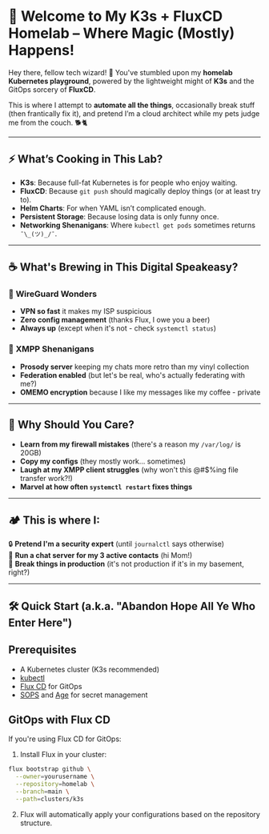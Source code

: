 # 🚀 Welcome to My K3s + FluxCD Homelab – Where Magic (Mostly) Happens!  

Hey there, fellow tech wizard! 👋 You've stumbled upon my **homelab Kubernetes playground**, powered by the lightweight might of **K3s** and the GitOps sorcery of **FluxCD**.  

This is where I attempt to **automate all the things**, occasionally break stuff (then frantically fix it), and pretend I’m a cloud architect while my pets judge me from the couch. 🐕🐈  

---

## ⚡ What’s Cooking in This Lab?  

- **K3s**: Because full-fat Kubernetes is for people who enjoy waiting.  
- **FluxCD**: Because `git push` should magically deploy things (or at least try to).  
- **Helm Charts**: For when YAML isn’t complicated enough.  
- **Persistent Storage**: Because losing data is only funny once.  
- **Networking Shenanigans**: Where `kubectl get pods` sometimes returns `¯\_(ツ)_/¯`.  

---
## ☕ What's Brewing in This Digital Speakeasy?  

### 🔐 **WireGuard Wonders**  
- **VPN so fast** it makes my ISP suspicious  
- **Zero config management** (thanks Flux, I owe you a beer)  
- **Always up** (except when it's not - check `systemctl status`)  

### 💌 **XMPP Shenanigans**  
- **Prosody server** keeping my chats more retro than my vinyl collection  
- **Federation enabled** (but let's be real, who's actually federating with me?)  
- **OMEMO encryption** because I like my messages like my coffee - private  

---

## 🤔 Why Should You Care?  

- **Learn from my firewall mistakes** (there's a reason my `/var/log/` is 20GB)  
- **Copy my configs** (they mostly work... sometimes)  
- **Laugh at my XMPP client struggles** (why won't this @#$%ing file transfer work?!)  
- **Marvel at how often `systemctl restart` fixes things**  

---

## 🏕️ This is where I:  
🔒 **Pretend I'm a security expert** (until `journalctl` says otherwise)  
💬 **Run a chat server for my 3 active contacts** (hi Mom!)  
🤦 **Break things in production** (it's not production if it's in my basement, right?)  

---

## 🛠️ Quick Start (a.k.a. "Abandon Hope All Ye Who Enter Here")  

## Prerequisites

- A Kubernetes cluster (K3s recommended)
- [kubectl](https://kubernetes.io/docs/tasks/tools/install-kubectl/)
- [Flux CD](https://fluxcd.io/docs/installation/) for GitOps
- [SOPS](https://github.com/mozilla/sops) and [Age](https://github.com/FiloSottile/age) for secret management

## GitOps with Flux CD

If you're using Flux CD for GitOps:

1. Install Flux in your cluster:

```bash
flux bootstrap github \
  --owner=yourusername \
  --repository=homelab \
  --branch=main \
  --path=clusters/k3s
```

2. Flux will automatically apply your configurations based on the repository structure.
